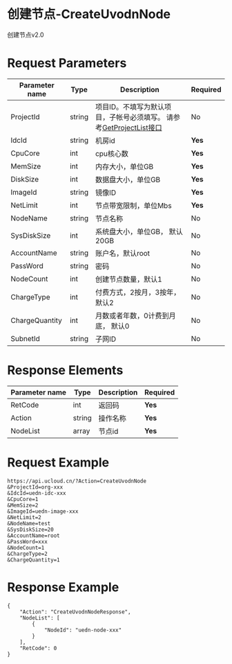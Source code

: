 # 创建节点-CreateUvodnNode

创建节点v2.0

# Request Parameters
|Parameter name|Type|Description|Required|
|---|---|---|---|
|ProjectId|string|项目ID。不填写为默认项目，子帐号必须填写。 请参考[GetProjectList接口](api/summary/get_project_list)|No|
|IdcId|string|机房id|**Yes**|
|CpuCore|int|cpu核心数|**Yes**|
|MemSize|int|内存大小，单位GB|**Yes**|
|DiskSize|int|数据盘大小，单位GB|**Yes**|
|ImageId|string|镜像ID|**Yes**|
|NetLimit|int|节点带宽限制，单位Mbs|**Yes**|
|NodeName|string|节点名称|No|
|SysDiskSize|int|系统盘大小，单位GB， 默认20GB|No|
|AccountName|string|账户名，默认root|No|
|PassWord|string|密码|No|
|NodeCount|int|创建节点数量，默认1|No|
|ChargeType|int|付费方式，2按月，3按年，默认2|No|
|ChargeQuantity|int|月数或者年数，0计费到月底， 默认0|No|
|SubnetId|string|子网ID|No|

# Response Elements
|Parameter name|Type|Description|Required|
|---|---|---|---|
|RetCode|int|返回码|**Yes**|
|Action|string|操作名称|**Yes**|
|NodeList|array|节点id|**Yes**|

# Request Example
```
https://api.ucloud.cn/?Action=CreateUvodnNode
&ProjectId=org-xxx
&IdcId=uedn-idc-xxx
&CpuCore=1
&MemSize=2
&ImageId=uedn-image-xxx
&NetLimit=2
&NodeName=test
&SysDiskSize=20
&AccountName=root
&PassWord=xxx
&NodeCount=1
&ChargeType=2
&ChargeQuantity=1
```

# Response Example
```
{
    "Action": "CreateUvodnNodeResponse", 
    "NodeList": [
        {
            "NodeId": "uedn-node-xxx"
        }
    ], 
    "RetCode": 0
}
```

